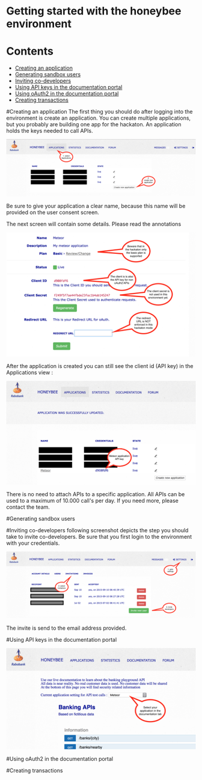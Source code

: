 # Getting started with the honeybee environment

# Contents
- [Creating an application](#creating-an-application)
- [Generating sandbox users](#generating-sandbox-users)
- [Inviting co-developers](#Inviting-co-developers)
- [Using API keys in the documentation portal](#Using-API-keys-in-the-documentation-portal)
- [Using oAuth2 in the documentation portal](#using-oauth2-in-the-documentation-portal)
- [Creating transactions](#creating-transactions)

#Creating an application
The first thing you should do after logging into the environment is create an application. You can create multiple applications, but you probably are building one app for the hackaton. An application holds the keys needed to call APIs.

![Application creation](images/applications1.png)

Be sure to give your application a clear name, because this name will be provided on the user consent screen.

The next screen will contain some details. Please read the annotations

![Submit Application](images/applications2.png)

After the application is created you can still see the client id (API key) in the Applications view :

![Submit Application](images/applications3.png)

There is no need to attach APIs to a specific application. All APIs can be used to a maximum of 10.000 call's per day. If you need more, please contact the team.

#Generating sandbox users

#Inviting co-developers
following screenshot depicts the step you should take to invite co-developers. Be sure that you first login to the environment with your credentials.

![Co developers](images/invitations.png)

The invite is send to the email address provided.

#Using API keys in the documentation portal

![API key usage](images/documentation1.png)


#Using oAuth2 in the documentation portal

#Creating transactions
